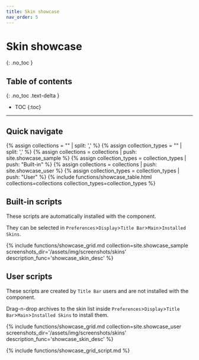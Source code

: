 ```yaml
---
title: Skin showcase
nav_order: 5
---
```


# Skin showcase
{: .no_toc }

## Table of contents
{: .no_toc .text-delta }

* TOC
{:toc}

---

## Quick navigate

{% assign collections = "" | split: ',' %}
{% assign collection_types = "" | split: ',' %}
{% assign collections = collections | push: site.showcase_sample %}
{% assign collection_types = collection_types | push: "Built-in" %}
{% assign collections = collections | push: site.showcase_user %}
{% assign collection_types = collection_types | push: "User" %}
{% include functions/showcase_table.html collections=collections collection_types=collection_types %}

## Built-in scripts

These scripts are automatically installed with the component.  

They can be selected in `Preferences`>`Display`>`Title Bar`>`Main`>`Installed Skins`.

{% include functions/showcase_grid.md collection=site.showcase_sample screenshots_dir='/assets/img/screenshots/skins' description_func='showcase_skin_desc' %}

## User scripts

These scripts are created by `Title Bar` users and are not installed with the component.  

Drag-n-drop archives to the skin list inside `Preferences`>`Display`>`Title Bar`>`Main`>`Installed Skins` to install them.

{% include functions/showcase_grid.md collection=site.showcase_user screenshots_dir='/assets/img/screenshots/skins' description_func='showcase_skin_desc' %}

{% include functions/showcase_grid_script.md %}
